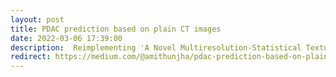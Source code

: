 ```yaml
---
layout: post
title: PDAC prediction based on plain CT images
date: 2022-03-06 17:39:00
description:  Reimplementing 'A Novel Multiresolution-Statistical Texture Analysis Architecture: Radiomics Aided Diagnosis of PDAC Based on Plain CT Images' paper.
redirect: https://medium.com/@amithunjha/pdac-prediction-based-on-plain-ct-images-30367434529a
---
```

